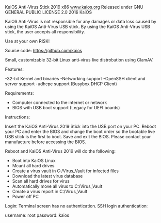 KaiOS Anti-Virus Stick 2019 x86
www.kaios.org
Released under GNU GENERAL PUBLIC LICENSE 2.0
2019 KaiOS

KaiOS Anti-Virus is not responsible for any damages or data loss
caused by using the KaiOS Anti-Virus USB stick. By using the KaiOS
Anti-Virus USB stick, the user accepts all responsibility.

Use at your own RISK!

Source code:
https://github.com/kaios

Small, customizable 32-bit Linux anti-virus live distrobution using ClamAV.

Features:

-32-bit Kernel and binaries
-Networking support
-OpenSSH client and server support
-udhcpc support (Busybox DHCP Client)

Requirements:
- Computer connected to the internet or network
- BIOS with USB boot support (Legacy for UEFI boards)

Instructions:

Insert the KaiOS Anti-Virus 2019 Stick into the USB port on your PC.
Reboot your PC and enter the BIOS and change the boot order so the
bootable live USB stick is the first to boot. Save and exit the BIOS.
Please contact your manufacture before accessing the BIOS.

Reboot and KaiOS Anti-Virus 2019 will do the following:

- Boot into KaiOS Linux
- Mount all hard drives
- Create a virus vault in C:/Virus_Vault for infected files
- Download the latest virus database
- Scan all hard drives for virus
- Automatically move all virus to C:/Virus_Vault
- Create a virus report in C:/Virus_Vault
- Power off PC

Login:
Terminal screen has no authentication. SSH login authentication:

username: root
password: kaios
